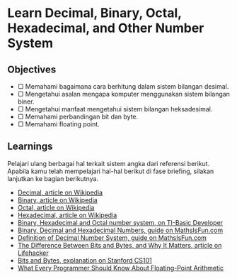 # Learn Decimal, Binary, Octal, Hexadecimal, and Other Number System

## Objectives

- ▢ Memahami bagaimana cara berhitung dalam sistem bilangan desimal.
- ▢ Mengetahui asalan mengapa komputer menggunakan sistem bilangan biner.
- ▢ Mengetahui manfaat mengetahui sistem bilangan heksadesimal.
- ▢ Memahami perbandingan bit dan byte.
- ▢ Memahami floating point.

## Learnings

Pelajari ulang berbagai hal terkait sistem angka dari referensi berikut. Apabila kamu telah mempelajari hal-hal berikut di fase briefing, silakan lanjutkan ke bagian berikutnya.

- [Decimal, article on Wikipedia](https://en.wikipedia.org/wiki/Decimal)
- [Binary, article on Wikipedia](https://en.wikipedia.org/wiki/Binary)
- [Octal, article on Wikipedia](https://en.wikipedia.org/wiki/Octal)
- [Hexadecimal, article on Wikipedia](https://en.wikipedia.org/wiki/Hexadecimal)
- [Binary, Hexadecimal and Octal number system, on TI-Basic Developer](http://tibasicdev.wikidot.com/binandhex)
- [Binary, Decimal and Hexadecimal Numbers, guide on MathsIsFun.com](http://www.mathsisfun.com/binary-decimal-hexadecimal.html)
- [Definition of Decimal Number System, guide on MathsIsFun.com](http://www.mathsisfun.com/definitions/decimal-number-system.html)
- [The Difference Between Bits and Bytes, and Why It Matters, article on Lifehacker](http://lifehacker.com/the-difference-between-bits-and-bytes-and-why-it-matte-510705022)
- [Bits and Bytes, explanation on Stanford CS101](https://web.stanford.edu/class/cs101/bits-bytes.html)
- [What Every Programmer Should Know About Floating-Point Arithmetic](http://floating-point-gui.de)
